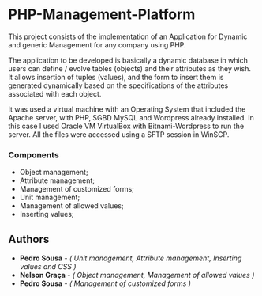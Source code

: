 # PHP-Management-Platform

This project consists of the implementation of an Application for Dynamic and generic Management for any company using PHP.

The application to be developed is basically a dynamic database in which users can define / evolve tables (objects) and their attributes as they wish. It allows insertion of tuples (values), and the form to insert them is generated dynamically based on the specifications of the attributes associated with each
object.

It was used a virtual machine with an Operating System that included the Apache server, with PHP, SGBD MySQL and Wordpress already installed. In this case I used Oracle VM VirtualBox with Bitnami-Wordpress to run the server. All the files were accessed using a SFTP session in WinSCP.

### Components

* Object management;
* Attribute management;
* Management of customized forms;
* Unit management;
* Management of allowed values;
* Inserting values;

## Authors

* **Pedro Sousa** - *( Unit management, Attribute management, Inserting values and CSS )*
* **Nelson Graça** - *( Object management, Management of allowed values )*
* **Pedro Sousa** - *( Management of customized forms )*
